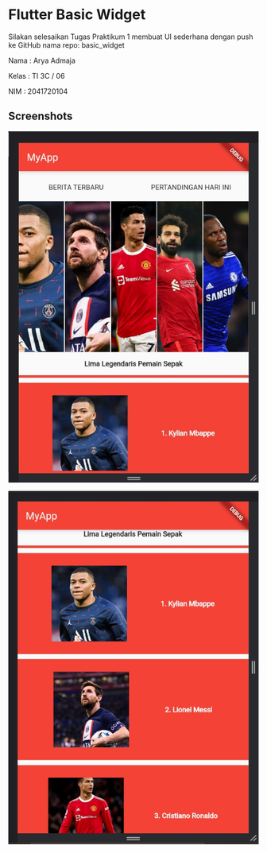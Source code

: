 # Flutter Basic Widget

Silakan selesaikan Tugas Praktikum 1 membuat UI sederhana dengan push ke GitHub nama repo: basic_widget

Nama : Arya Admaja

Kelas : TI 3C / 06

NIM : 2041720104

## Screenshots

![Hasil Praktikum](assets/readme/MOBILE_1.jpg)

![Hasil Praktikum](assets/readme/MOBILE_2.jpg)
